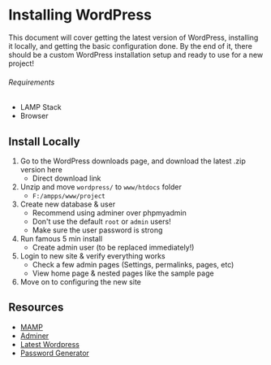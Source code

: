 # Installing WordPress

This document will cover getting the latest version of WordPress, installing it locally, and getting the basic configuration done.  By the end of it, there should be a custom WordPress installation setup and ready to use for a new project!

###### Requirements

* LAMP Stack
* Browser

## Install Locally

1. Go to the WordPress downloads page, and download the latest .zip version here
	- Direct download link
2. Unzip and move `wordpress/` to `www/htdocs` folder
	- `F:/ampps/www/project`
3. Create new database & user
	- Recommend using adminer over phpmyadmin
	- Don't use the default `root` or `admin` users!
	- Make sure the user password is strong
4. Run famous 5 min install
	- Create admin user (to be replaced immediately!)
5. Login to new site & verify everything works
	- Check a few admin pages (Settings, permalinks, pages, etc)
	- View home page & nested pages like the sample page
6. Move on to configuring the new site

## Resources

- [MAMP](https://www.mamp.info/en/downloads/)
- [Adminer](https://www.adminer.org/)
- [Latest Wordpress](https://wordpress.org/download/)
- [Password Generator](https://lastpass.com/generatepassword.php)
